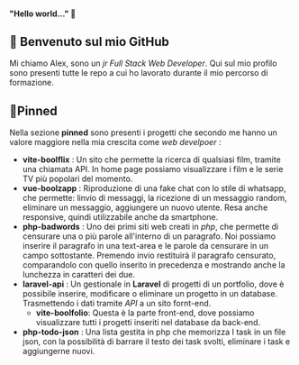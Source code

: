 #### "Hello world..." 👻
## 📂 Benvenuto sul mio GitHub
Mi chiamo Alex, sono un *jr Full Stack Web Developer*. Qui sul mio profilo sono presenti tutte le repo a cui ho lavorato durante il mio percorso di formazione.
## 📌Pinned
Nella sezione **pinned** sono presenti i progetti che secondo me hanno un valore maggiore nella mia crescita come *web develpoer* :
- **vite-boolflix** : Un sito che permette la ricerca di qualsiasi film, tramite una chiamata API. In home page possiamo visualizzare i film e le serie TV più popolari del momento.
- **vue-boolzapp** : Riproduzione di una fake chat con lo stile di whatsapp, che permette: linvio di messaggi, la ricezione di un messaggio random, eliminare un messaggio, aggiungere un nuovo utente. Resa anche responsive, quindi utilizzabile anche da smartphone.
- **php-badwords** : Uno dei primi siti web creati in *php*, che permette di censurare una o più parole all'interno di un paragrafo. Noi possiamo inserire il paragrafo in una text-area e le parole da censurare in un campo sottostante. Premendo invio restituirà il paragrafo censurato, comparandolo con quello inserito in precedenza e mostrando anche la lunchezza in caratteri dei due. 
- **laravel-api** : Un gestionale in **Laravel** di progetti di un portfolio, dove è possibile inserire, modificare o eliminare un progetto in un database. Trasmettendo i dati tramite *API* a un sito fornt-end.
  - **vite-boolfolio**: Questa è la parte front-end, dove possiamo visualizzare tutti i progetti inseriti nel database da back-end.
- **php-todo-json** : Una lista gestita in php che memorizza I task in un file json, con la possibilità di barrare il testo dei task svolti, eliminare i task e aggiungerne nuovi.
